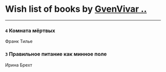 # Wish list of books by [GvenVivar ..](https://www.facebook.com/app_scoped_user_id/158266434925901/)
---

### `4` Комната мёртвых
Франк Тилье

### `3` Правильное питание как минное поле
Ирина Брехт

